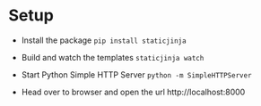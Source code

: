 Setup
=====

- Install the package
`pip install staticjinja`

- Build and watch the templates
`staticjinja watch`

- Start Python Simple HTTP Server
`python -m SimpleHTTPServer`

- Head over to browser and open the url http://localhost:8000
